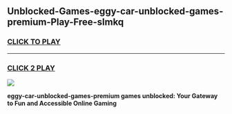 
## Unblocked-Games-eggy-car-unblocked-games-premium-Play-Free-slmkq
<h3>
<a href="https://premium76.site?title=eggy-car-unblocked-games-premium&ref=17A">CLICK TO PLAY</a></h3>
<hr>

<h3>
<a href="https://premium76.site?title=eggy-car-unblocked-games-premium&ref=17A">CLICK 2 PLAY</a>
  
</h3>

<a href="https://premium76.site?title=eggy-car-unblocked-games-premium&ref=17A"><img src="https://clearcache.store/games.png"></a>


**eggy-car-unblocked-games-premium games unblocked: Your Gateway to Fun and Accessible Online Gaming**
